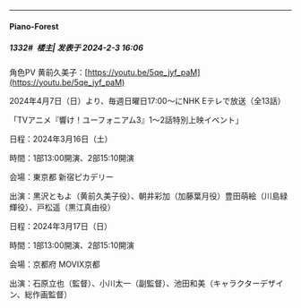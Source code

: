 
*****

####  Piano-Forest  
##### 1332#         楼主| 发表于 2024-2-3 16:06

角色PV 黄前久美子：[https://youtu.be/5qe_jyf_paM](https://youtu.be/5qe_jyf_paM)

2024年4月7日（日）より、毎週日曜日17:00～にNHK Eテレで放送（全13話）

「TVアニメ『響け！ユーフォニアム3』1～2話特別上映イベント」

日程：2024年3月16日（土）

時間：1部13:00開演、2部15:10開演

会場：東京都 新宿ピカデリー

出演：黒沢ともよ（黄前久美子役）、朝井彩加（加藤葉月役）豊田萌絵（川島緑輝役）、戸松遥（黒江真由役）

日程：2024年3月17日（日）

時間：1部13:00開演、2部15:10開演

会場：京都府 MOVIX京都

出演：石原立也（監督）、小川太一（副監督）、池田和美（キャラクターデザイン、総作画監督）

